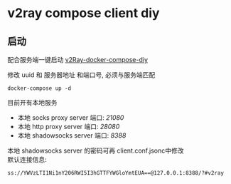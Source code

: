 # v2ray compose client diy

## 启动
配合服务端一键启动 [v2Ray-docker-compose-diy](https://github.com/ebitgeek/v2Ray-docker-compose-diy)

修改 uuid 和 服务器地址 和端口号, 必须与服务端匹配

```shell
docker-compose up -d
```

目前开有本地服务
* 本地 socks proxy server 端口: *21080*
* 本地 http proxy server 端口: *28080*
* 本地 shadowsocks server 端口: *8388*

本地 shadowsocks server 的密码可再 client.conf.jsonc中修改  
默认连接信息:
```
ss://YWVzLTI1Ni1nY206RWI5I3hGTTFYWGloYmtEUA==@127.0.0.1:8388/?#v2ray
```
